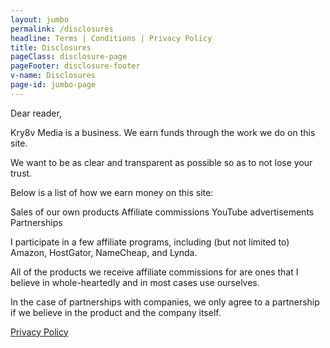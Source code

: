 ```yaml
---
layout: jumbo
permalink: /disclosures
headline: Terms | Conditions | Privacy Policy
title: Disclosures
pageClass: disclosure-page
pageFooter: disclosure-footer
v-name: Disclosures
page-id: jumbo-page
---
```

Dear reader,

Kry8v Media is a business. We earn funds through the work we do on this site.

We want to be as clear and transparent as possible so as to not lose your trust.

Below is a list of how we earn money on this site:

Sales of our own products
Affiliate commissions
YouTube advertisements
Partnerships

I participate in a few affiliate programs, including (but not limited to) Amazon, HostGator, NameCheap, and Lynda.

All of the products we receive affiliate commissions for are ones that I believe in whole-heartedly and in most cases use ourselves.

In the case of partnerships with companies, we only agree to a partnership if we believe in the product and the company itself.

<a href="https://tools.google.com/dlpage/gaoptout/" title="Opt-out of Google Analytics"></a>

<a href="//www.iubenda.com/privacy-policy/7966689" class="iubenda-white iubenda-embed" title="Privacy Policy">Privacy Policy</a><script type="text/javascript">(function (w,d) {var loader = function () {var s = d.createElement("script"), tag = d.getElementsByTagName("script")[0]; s.src = "//cdn.iubenda.com/iubenda.js"; tag.parentNode.insertBefore(s,tag);}; if(w.addEventListener){w.addEventListener("load", loader, false);}else if(w.attachEvent){w.attachEvent("onload", loader);}else{w.onload = loader;}})(window, document);</script>